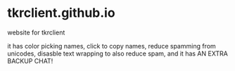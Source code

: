 # tkrclient.github.io
website for tkrclient

it has color picking names, click to copy names, reduce spamming from unicodes, disasble text wrapping to also reduce spam, and it has AN EXTRA BACKUP CHAT!
